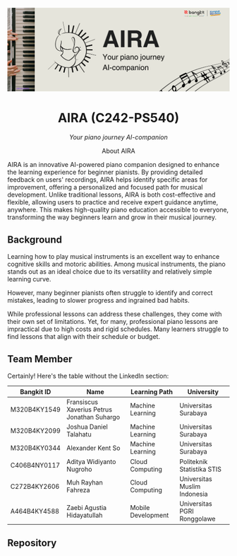 
![AIRA Banner](../assets/AIRA-Banner.png)

<h1 align="center">AIRA (C242-PS540)</h1>
<p align="center"><em>Your piano journey AI-companion</em></p>


<p align="center">About AIRA</p>

AIRA is an innovative AI-powered piano companion designed to enhance the learning experience for beginner pianists. By providing detailed feedback on users' recordings, AIRA helps identify specific areas for improvement, offering a personalized and focused path for musical development. Unlike traditional lessons, AIRA is both cost-effective and flexible, allowing users to practice and receive expert guidance anytime, anywhere. This makes high-quality piano education accessible to everyone, transforming the way beginners learn and grow in their musical journey.

## Background
Learning how to play musical instruments is an excellent way to enhance cognitive skills and motoric abilities. Among musical instruments, the piano stands out as an ideal choice due to its versatility and relatively simple learning curve.

However, many beginner pianists often struggle to identify and correct mistakes, leading to slower progress and ingrained bad habits.

While professional lessons can address these challenges, they come with their own set of limitations. Yet, for many, professional piano lessons are impractical due to high costs and rigid schedules. Many learners struggle to find lessons that align with their schedule or budget.

## Team Member
Certainly! Here's the table without the LinkedIn section:

| Bangkit ID | Name | Learning Path | University |
| ---      | ---       | ---       | ---       |
| M320B4KY1549 | Fransiscus Xaverius Petrus Jonathan Suhargo | Machine Learning | Universitas Surabaya |
| M320B4KY2099 | Joshua Daniel Talahatu | Machine Learning | Universitas Surabaya |
| M320B4KY0344 | Alexander Kent So | Machine Learning | Universitas Surabaya |
| C406B4NY0117 | Aditya Widiyanto Nugroho | Cloud Computing | Politeknik Statistika STIS |
| C272B4KY2606 | Muh Rayhan Fahreza | Cloud Computing | Universitas Muslim Indonesia |
| A464B4KY4588 | Zaebi Agustia Hidayatullah | Mobile Development | Universitas PGRI Ronggolawe |

## Repository

